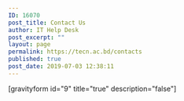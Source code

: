 ```yaml
---
ID: 16070
post_title: Contact Us
author: IT Help Desk
post_excerpt: ""
layout: page
permalink: https://tecn.ac.bd/contacts
published: true
post_date: 2019-07-03 12:38:11
---
```

[gravityform id="9" title="true" description="false"]